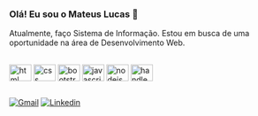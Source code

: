 ### Olá! Eu sou o Mateus Lucas 🤙

<p>Atualmente, faço Sistema de Informação. Estou em busca de uma oportunidade na área de Desenvolvimento Web. </p>

<div style="display: inline_block"><br>
    <img align="center" alt="html" height="30" width="40" src="https://cdn.jsdelivr.net/gh/devicons/devicon@latest/icons/html5/html5-original.svg">
    <img align="center" alt="css" height="30" width="40" src="https://cdn.jsdelivr.net/gh/devicons/devicon@latest/icons/css3/css3-original.svg">
    <img align="center" alt="bootstrap" height="30" width="40" src="https://cdn.jsdelivr.net/gh/devicons/devicon@latest/icons/bootstrap/bootstrap-original.svg">
    <img align="center" alt="javascript" height="30" width="40" src="https://cdn.jsdelivr.net/gh/devicons/devicon@latest/icons/javascript/javascript-original.svg">
    <img align="center" alt="nodejs" height="30" width="40" src="https://cdn.jsdelivr.net/gh/devicons/devicon@latest/icons/nodejs/nodejs-original.svg">
    <img align="center" alt="handlebars" height="30" width="40" src="https://cdn.jsdelivr.net/gh/devicons/devicon@latest/icons/handlebars/handlebars-original.svg">
</div>

##

[![Gmail](https://img.shields.io/badge/Gmail-D14836?style=for-the-badge&logo=gmail&logoColor=white)](https://mateulucas333@gmail.com/)
[![Linkedin](https://img.shields.io/badge/LinkedIn-0077B5?style=for-the-badge&logo=linkedin&logoColor=white)](https://www.linkedin.com/in/mateus-lucas-joanas-marques-a64501299/)
